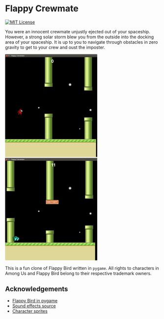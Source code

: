 Flappy Crewmate
=======
[![MIT License](https://img.shields.io/badge/license-MIT-blue.svg)](LICENSE.md)


You were an innocent crewmate unjustly ejected out of your spaceship. However, a strong solar storm blew you from the outside into the docking area of your spaceship. It is up to you to navigate through obstacles in zero gravity to get to your crew and oust the imposter. 


<img src="img/start.png" width="300"/>   &nbsp;&nbsp;&nbsp;&nbsp;&nbsp;&nbsp;    <img src="img/game_over.png" width="300"/> 

This is a fun clone of Flappy Bird written in `pygame`. All rights to characters in Among Us and Flappy Bird belong to their respective trademark owners.

Acknowledgements
----------------

- [Flappy Bird in pygame](https://github.com/russs123/flappy_bird)
- [Sound effects source](https://www.sounds-resource.com/pc_computer/amongus/)
- [Character sprites](https://www.reddit.com/r/AmongUs/comments/iut5y2/couldnt_find_many_pngs_of_the_among_us_characters/)
